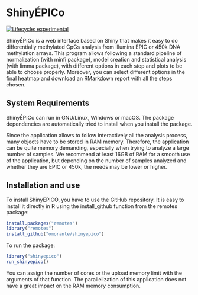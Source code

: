 
<!-- README.md is generated from README.Rmd. Please edit that file -->

# ShinyÉPICo

<!-- badges: start -->

[![Lifecycle:
experimental](https://img.shields.io/badge/lifecycle-experimental-orange.svg)](https://www.tidyverse.org/lifecycle/#experimental)
<!-- badges: end -->

ShinyÉPICo is a web interface based on Shiny that makes it easy to do
differentially methylated CpGs analysis from Illumina EPIC or 450k DNA
methylation arrays. This program allows following a standard pipeline of
normalization (with minfi package), model creation and statistical
analysis (with limma package), with different options in each step and
plots to be able to choose properly. Moreover, you can select different
options in the final heatmap and download an RMarkdown report with all
the steps chosen.

## System Requirements

ShinyÉPICo can run in GNU/Linux, Windows or macOS. The package
dependencies are automatically tried to install when you install the
package.

Since the application allows to follow interactively all the analysis
process, many objects have to be stored in RAM memory. Therefore, the
application can be quite memory demanding, especially when trying to
analyze a large number of samples. We recommend at least 16GB of RAM for
a smooth use of the application, but depending on the number of samples
analyzed and whether they are EPIC or 450k, the needs may be lower or
higher.

## Installation and use

To install ShinyEPICO, you have to use the GitHub repository. It is easy
to install it directly in R using the install\_github function from the
remotes package:

``` r
install.packages("remotes")
library("remotes")
install_github("omorante/shinyepico")
```

To run the package:

``` r
library("shinyepico")
run_shinyepico()
```

You can assign the number of cores or the upload memory limit with the
arguments of that function. The parallelization of this application does
not have a great impact on the RAM memory consumption.
